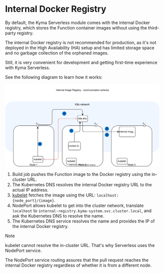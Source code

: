# Internal Docker Registry

By default, the Kyma Serverless module comes with the internal Docker registry, which stores the Function container images without using the third-party registry.

The internal Docker registry is not recommended for production, as it's not deployed in the High Availability (HA) setup and has limited storage space and no garbage collection of the orphaned images.

Still, it is very convenient for development and getting first-time experience with Kyma Serverless.

See the following diagram to learn how it works:

![Serverless architecture](../../assets/svls-internal-registry.svg)

1. Build job pushes the Function image to the Docker registry using the in-cluster URL.
2. The Kubernetes DNS resolves the internal Docker registry URL to the actual IP address.
3. [kubelet](https://kubernetes.io/docs/reference/command-line-tools-reference/kubelet/) fetches the image using the URL: `localhost:{node_port}/{image}`.
4. NodePort allows kubelet to get into the cluster network, translate `localhost` to `internal-registry.kyma-system.svc.cluster.local`, and ask the Kubernetes DNS to resolve the name.
5. The Kubernetes DNS service resolves the name and provides the IP of the internal Docker registry.

> [!NOTE]
> kubelet cannot resolve the in-cluster URL. That's why Serverless uses the NodePort service. 

The NodePort service routing assures that the pull request reaches the internal Docker registry regardless of whether it is from a different node.